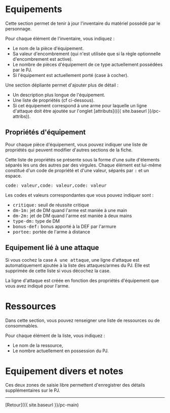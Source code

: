 # Equipements

Cette section permet de tenir à jour l'inventaire du matériel possédé par le personnage.

Pour chaque élément de l'inventaire, vous indiquez :
- Le nom de la pièce d'équipement.
- Sa valeur d'encombrement (qui n'est utilisée que si la règle optionnelle d'encombrement est active).
- Le nombre de pièces d'équipement de ce type actuellement possédées par le PJ.
- Si l'équipement est actuellement porté (case à cocher).

Une section dépliante permet d'ajouter plus de détail :
- Un description plus longue de l'équipement.
- Une liste de propriétés (cf ci-dessous).
- Si cet équipement correspond à une arme pour laquelle un ligne d'attaque doit être ajoutée sur l'onglet [attributs](({{ site.baseurl }}/pc-attribs)).

## Propriétés d'équipement

Pour chaque pièce d'équipement, vous pouvez indiquer une liste de propriétés qui peuvent modifier d'autres sections de la fiche.

Cette liste de propriétés se présente sous la forme d'une suite d'élements séparés les uns des autres par des virgules. Chaque élément est lui-même constitué d'un code de propriété et d'une valeur, séparés par <kbd>:</kbd> et un espace.

<kbd>code: valeur,code: valeur,code: valeur</kbd>

Les codes et valeurs correspondantes que vous pouvez indiquer sont :
- <kbd>critique:</kbd> seuil de réussite critique
- <kbd>dm-1m:</kbd> jet de DM quand l'arme est maniée à une main
- <kbd>dm-2m:</kbd> jet de  DM quand l'arme est maniée à deux mains
- <kbd>type-dm:</kbd> type de DM
- <kbd>bonus-def:</kbd> bonus apporté à la DEF par l'armure
- <kbd>portee:</kbd> portée de l'arme à distance

## Equipement lié à une attaque

Si vous cochez la case <kbd>A une attaque</kbd>, une ligne d'attaque est automatiquement ajoutée à la liste des attaques/armes du PJ. Elle est supprimée de cette liste si vous décochez la case.

La ligne d'attaque est créée en fonction des propriétés d'équipement que vous avez indiqué pour l'arme.

# Ressources

Dans cette section, vous pouvez renseigner une liste de ressources ou de consommables.

Pour chaque élément de la liste, vous indiquez :
- Le nom de la ressource,
- Le nombre actuellement en possession du PJ.

# Equipement divers et notes

Ces deux zones de saisie libre permettent d'enregistrer des détails supplémentaires sur le PJ.

---

[Retour]({{ site.baseurl }}/pc-main)